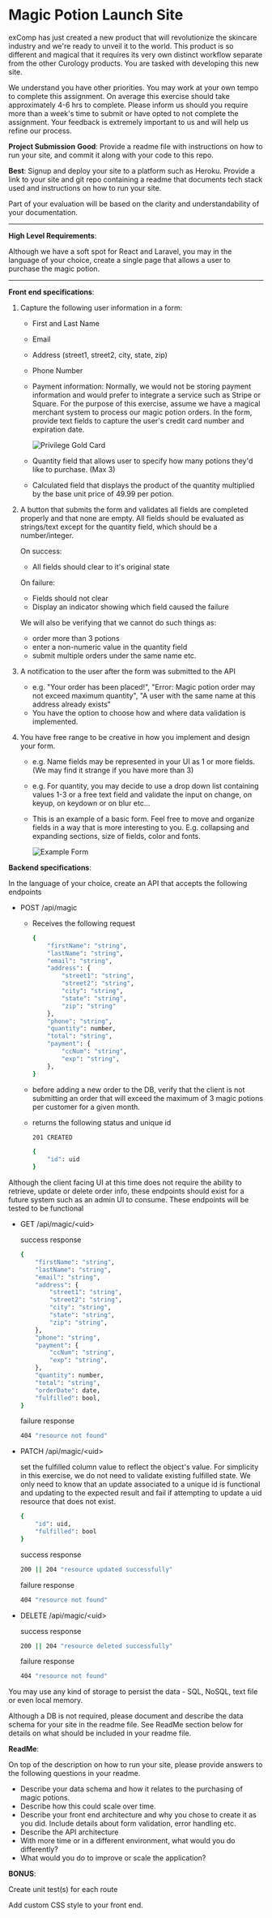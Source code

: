 # Magic Potion Launch Site

exComp has just created a new product that will revolutionize the skincare industry and we're ready to unveil it to the world. This product is so different and magical that it requires its very own distinct workflow separate from the other Curology products. You are tasked with developing this new site.

We understand you have other priorities. You may work at your own tempo to complete this assignment. On average this exercise should take approximately 4-6 hrs to complete. Please inform us should you require more than a week's time to submit or have opted to not complete the assignment. Your feedback is extremely important to us and will help us refine our process.

**Project Submission**
**Good**: Provide a readme file with instructions on how to run your site, and commit it along with your code to this repo.

**Best**: Signup and deploy your site to a platform such as Heroku. Provide a link to your  site and git repo containing a readme that documents tech stack used and instructions on how to run your site.

Part of your evaluation will be based on the clarity and understandability of your documentation.

---

**High Level Requirements**:

Although we have a soft spot for React and Laravel, you may in the language of your choice, create a single page that allows a user to purchase the magic potion.

---

**Front end specifications**:

1. Capture the following user information in a form:
    - First and Last Name
    - Email
    - Address (street1, street2, city, state, zip)
    - Phone Number
    - Payment information: Normally, we would not be storing payment information and would prefer to integrate a service such as Stripe or Square. For the purpose of this exercise, assume we have a magical merchant system to process our magic potion orders. In the form, provide text fields to capture the user's credit card number and expiration date.
    
      ![Privilege Gold Card](docs/privilege-gold-card.png?raw=true "Privilige Gold Card")

    - Quantity field that allows user to specify how many potions they'd like to purchase. (Max 3)
    - Calculated field that displays the product of the quantity multiplied by the base unit price of 49.99 per potion.

2. A button that submits the form and validates all fields are completed properly and that none are empty. All fields should be evaluated as strings/text except for the quantity field, which should be a number/integer.

    On success:

    - All fields should clear to it's original state

    On failure:

    - Fields should not clear
    - Display an indicator showing which field caused the failure

    We will also be verifying that we cannot do such things as:

    - order more than 3 potions
    - enter a non-numeric value in the quantity field
    - submit multiple orders under the same name etc.
3. A notification to the user after the form was submitted to the API
    - e.g. "Your order has been placed!", "Error: Magic potion order may not exceed maximum quantity", "A user with the same name at this address already exists"
    - You have the option to choose how and where data validation is implemented.
4. You have free range to be creative in how you implement and design your form.
    - e.g. Name fields may be represented in your UI as 1 or more fields. (We may find it strange if you have more than 3)
    - e.g. For quantity, you may decide to use a drop down list containing values 1-3 or a free text field and validate the input on change, on keyup, on keydown or on blur etc...
    - This is an example of a basic form. Feel free to move and organize fields in a way that is more interesting to you. E.g. collapsing and expanding sections, size of fields, color and fonts.

        ![Example Form](docs/form.png?raw=true "Example Magic Potion Form")

**Backend specifications**:

In the language of your choice, create an API that accepts the following endpoints

- POST /api/magic
    - Receives the following request

        ```bash
        {
        	"firstName": "string",
        	"lastName": "string",
        	"email": "string",
        	"address": {
        		"street1": "string",
        		"street2": "string",
        		"city": "string",
        		"state": "string",
        		"zip": "string"
        	},
        	"phone": "string",
        	"quantity": number,
        	"total": "string",
        	"payment": {
        		"ccNum": "string",
        		"exp": "string",
        	},
        }
        ```

    - before adding a new order to the DB, verify that the client is not submitting an order that will exceed the maximum of 3 magic potions per customer for a given month.
    - returns the following status and unique id

        ```bash
        201 CREATED

        {
        	"id": uid
        }
        ```

Although the client facing UI at this time does not require the ability to retrieve, update or delete order info, these endpoints should exist for a future system such as an admin UI to consume. These endpoints will be tested to be functional

- GET /api/magic/\<uid\>

    success response

    ```bash
    {
    	"firstName": "string",
    	"lastName": "string",
    	"email": "string",
    	"address": {
    		"street1": "string",
    		"street2": "string",
    		"city": "string",
    		"state": "string",
    		"zip": "string",
    	},
    	"phone": "string",
    	"payment": {
    		"ccNum": "string",
    		"exp": "string",
    	},
    	"quantity": number,
    	"total": "string",
    	"orderDate": date,
    	"fulfilled": bool,
    }
    ```

    failure response

    ```bash
    404 "resource not found"
    ```

- PATCH /api/magic/\<uid\>

    set the fulfilled column value to reflect the object's value. For simplicity in this exercise, we do not need to validate existing fulfilled state. We only need to know that an update associated to a unique id is functional and updating to the expected result and fail if attempting to update a uid resource that does not exist.

    ```bash
    {
    	"id": uid,
    	"fulfilled": bool
    }
    ```

    success response

    ```bash
    200 || 204 "resource updated successfully"
    ```

    failure response

    ```bash
    404 "resource not found"
    ```

- DELETE /api/magic/\<uid\>

    success response

    ```bash
    200 || 204 "resource deleted successfully"
    ```

    failure response

    ```bash
    404 "resource not found"
    ```

You may use any kind of storage to persist the data - SQL, NoSQL, text file or even local memory.

Although a DB is not required, please document and describe the data schema for your site in the readme file. See ReadMe section below for details on what should be included in your readme file.

**ReadMe**:

On top of the description on how to run your site, please provide answers to the following questions in your readme.

- Describe your data schema and how it relates to the purchasing of magic potions.
- Describe how this could scale over time.
- Describe your front end architecture and why you chose to create it as you did. Include details about form validation, error handling etc.
- Describe the API architecture
- With more time or in a different environment, what would you do differently?
- What would you do to improve or scale the application?

**BONUS**:

Create unit test(s) for each route

Add custom CSS style to your front end.
